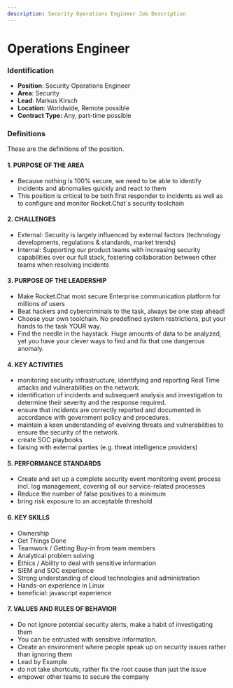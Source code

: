 ```yaml
---
description: Security Operations Engineer Job Description
---
```


# Operations Engineer

### Identification

* **Position**: Security Operations Engineer 
* **Area**: Security 
* **Lead**: Markus Kirsch 
* **Location**: Worldwide, Remote possible 
* **Contract Type:** Any, part-time possible

### Definitions

These are the definitions of the position.

#### 1. PURPOSE OF THE AREA

* Because nothing is 100% secure, we need to be able to identify incidents and abnomalies quickly and react to them
* This position is critical to be both first responder to incidents as well as to configure and monitor Rocket.Chat´s security toolchain

#### 2. CHALLENGES

* External: Security is largely influenced by external factors \(technology developments, regulations & standards, market trends\)
* Internal: Supporting our product teams with increasing security capabilities over our full stack, fostering collaboration between other teams when resolving incidents

#### 3. PURPOSE OF THE LEADERSHIP

* Make Rocket.Chat most secure Enterprise communication platform for millions of users
* Beat hackers and cybercriminals to the task, always be one step ahead!
* Choose your own toolchain. No predefined system restrictions, put your hands to the task YOUR way.
* Find the needle in the haystack. Huge amounts of data to be analyzed, yet you have your clever ways to find and fix that one dangerous anomaly.

#### 4. KEY ACTIVITIES

* monitoring security infrastructure, identifying and reporting Real Time attacks and vulnerabilities on the network.
* identification of incidents and subsequent analysis and investigation to determine their severity and the response required.
* ensure that incidents are correctly reported and documented in accordance with government policy and procedures.
* maintain a keen understanding of evolving threats and vulnerabilities to ensure the security of the network.
* create SOC playbooks
* liaising with external parties \(e.g. threat intelligence providers\)

#### 5. PERFORMANCE STANDARDS

* Create and set up a complete security event monitoring event process incl. log management, covering all our service-related processes
* Reduce the number of false positives to a minimum
* bring risk exposure to an acceptable threshold

#### 6. KEY SKILLS

* Ownership
* Get Things Done
* Teamwork / Getting Buy-in from team members
* Analytical problem solving
* Ethics / Ability to deal with sensitive information
* SIEM and SOC experience
* Strong understanding of cloud technologies and administration
* Hands-on experience in Linux
* beneficial: javascript experience

#### 7. VALUES AND RULES OF BEHAVIOR

* Do not ignore potential security alerts, make a habit of investigating them
* You can be entrusted with sensitive information.
* Create an environment where people speak up on security issues rather than ignoring them
* Lead by Example
* do not take shortcuts, rather fix the root cause than just the issue
* empower other teams to secure the company

